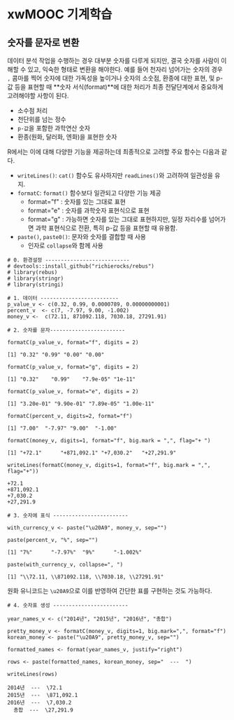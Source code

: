 # xwMOOC 기계학습
 


## 숫자를 문자로 변환

데이터 분석 작업을 수행하는 경우 대부분 숫자를 다루게 되지만, 결국 숫자를 사람이 이해할 수 있고, 익숙한 형태로 변환을 해야한다.
예를 들어 천자리 넘어가는 숫자의 경우 `,` 콤마를 찍어 숫자에 대한 가독성을 높이거나 숫자의 소숫점, 환종에 대한 표현, 및 p-값 등을 표현할 때 
**숫자 서식(format)**에 대한 처리가 최종 전달단계에서 중요하게 고려해야할 사항이 된다.

- 소수점 처리 
- 천단위를 넘는 정수
- `p-값`을 포함한 과학연산 숫자 
- 환종(원화, 달러화, 엔화)을 표현한 숫자

R에서는 이에 대해 다양한 기능을 제공하는데 최종적으로 고려할 주요 함수는 다음과 같다.

- `writeLines()`: `cat()` 함수도 유사하지만 `readLines()`와 고려하여 일관성을 유지.
- `formatC`: `format()` 함수보다 일관되고 다양한 기능 제공
    - format="f" : 숫자를 있는 그대로 표현
    - format="e" : 숫자를 과학숫자 표현식으로 표현 
    - format="g" : 가능하면 숫자를 있는 그대로 표현하지만, 일정 자리수를 넘어가면 과학 표현식으로 전환, 특히 p-값 등을 표현할 때 유용함.
- `paste()`, `paste0()`: 문자와 숫자를 결합할 때 사용 
    - 인자로 `collapse`와 함께 사용


~~~{.r}
# 0. 환경설정 ---------------------------
# devtools::install_github("richierocks/rebus")
# library(rebus)
# library(stringr)
# library(stringi)

# 1. 데이터 -------------------------
p_value_v <- c(0.32, 0.99, 0.0000789, 0.00000000001)
percent_v  <- c(7, -7.97, 9.00, -1.002)
money_v <-  c(72.11, 871092.118, 7030.18, 27291.91)

# 2. 숫자를 문자------------------------

formatC(p_value_v, format="f", digits = 2)
~~~



~~~{.output}
[1] "0.32" "0.99" "0.00" "0.00"

~~~



~~~{.r}
formatC(p_value_v, format="g", digits = 2)
~~~



~~~{.output}
[1] "0.32"    "0.99"    "7.9e-05" "1e-11"  

~~~



~~~{.r}
formatC(p_value_v, format="e", digits = 2)
~~~



~~~{.output}
[1] "3.20e-01" "9.90e-01" "7.89e-05" "1.00e-11"

~~~



~~~{.r}
formatC(percent_v, digits=2, format="f")
~~~



~~~{.output}
[1] "7.00"  "-7.97" "9.00"  "-1.00"

~~~



~~~{.r}
formatC(money_v, digits=1, format="f", big.mark = ",", flag="+ ")
~~~



~~~{.output}
[1] "+72.1"      "+871,092.1" "+7,030.2"   "+27,291.9" 

~~~



~~~{.r}
writeLines(formatC(money_v, digits=1, format="f", big.mark = ",", flag="+"))
~~~



~~~{.output}
+72.1
+871,092.1
+7,030.2
+27,291.9

~~~



~~~{.r}
# 3. 숫자에 표식 ------------------------

with_currency_v <- paste("\u20A9", money_v, sep="")

paste(percent_v, "%", sep="")
~~~



~~~{.output}
[1] "7%"      "-7.97%"  "9%"      "-1.002%"

~~~



~~~{.r}
paste(with_currency_v, collapse=", ")
~~~



~~~{.output}
[1] "\\72.11, \\871092.118, \\7030.18, \\27291.91"

~~~

원화 유니코드는 `\u20A9`으로 이를 반영하여 간단한 표를 구현하는 것도 가능하다.


~~~{.r}
# 4. 숫자표 생성 ------------------------

year_names_v <- c("2014년", "2015년", "2016년", "총합")

pretty_money_v <- formatC(money_v, digits=1, big.mark=",", format="f")
korean_money <- paste("\u20A9", pretty_money_v, sep="")

formatted_names <- format(year_names_v, justify="right")

rows <- paste(formatted_names, korean_money, sep="  ---  ")

writeLines(rows)
~~~



~~~{.output}
2014년  ---  \72.1
2015년  ---  \871,092.1
2016년  ---  \7,030.2
  총합  ---  \27,291.9

~~~


